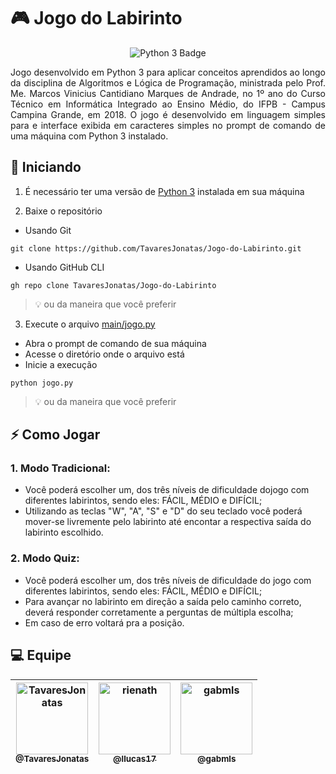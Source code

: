 # 🎮 Jogo do Labirinto
<p align="center">
  <img src="https://img.shields.io/badge/Python%203-3776AB?style=for-the-badge&logo=python&logoColor=white" title="Python 3" alt="Python 3 Badge")
</p>

<p align="justify">
  Jogo desenvolvido em Python 3 para aplicar conceitos aprendidos ao longo da disciplina de Algoritmos e Lógica de Programação, ministrada pelo Prof. Me. Marcos Vinicius Cantidiano Marques de Andrade, no 1º ano do Curso Técnico em Informática Integrado ao Ensino Médio, do IFPB - Campus Campina Grande, em 2018. O jogo é desenvolvido em linguagem simples para e interface exibida em caracteres simples no prompt de comando de uma máquina com Python 3 instalado.
</p>

## 🚀 Iniciando
1. É necessário ter uma versão de [Python 3](https://www.python.org/ "Página inicial de Python") instalada em sua máquina

2. Baixe o repositório
 - Usando Git
  ```
  git clone https://github.com/TavaresJonatas/Jogo-do-Labirinto.git
  ```
  - Usando GitHub CLI
  ```
  gh repo clone TavaresJonatas/Jogo-do-Labirinto
  ```
  > 💡 ou da maneira que você preferir

3. Execute o arquivo [main/jogo.py](https://github.com/TavaresJonatas/Jogo-do-Labirinto/blob/main/main/jogo.py "Arquivo main/jogo.py")
  - Abra o prompt de comando de sua máquina
  - Acesse o diretório onde o arquivo está
  - Inicie a execução
  ```
  python jogo.py
  ```
  > 💡 ou da maneira que você preferir

## ⚡ Como Jogar
### 1. Modo Tradicional:
- Você poderá escolher um, dos três níveis de dificuldade dojogo com diferentes labirintos, sendo eles: FÁCIL, MÉDIO e DIFÍCIL;
- Utilizando as teclas "W", "A", "S" e "D" do seu teclado você poderá mover-se livremente pelo labirinto até encontar a respectiva saída do labirinto escolhido.

### 2. Modo Quiz:
- Você poderá escolher um, dos três níveis de dificuldade do jogo com diferentes labirintos, sendo eles: FÁCIL, MÉDIO e DIFÍCIL;
- Para avançar no labirinto em direção a saída pelo caminho correto, deverá responder corretamente a perguntas de múltipla escolha;
- Em caso de erro voltará pra a posição.

## 💻 Equipe
| [<img alt="TavaresJonatas" src="https://github.com/TavaresJonatas.png?size=115" width="115" /><br /><sub>@TavaresJonatas</sub>](https://github.com/TavaresJonatas) | [<img alt="rienath" src="https://github.com/llucas17.png?size=115" width="115"><br><sub>@llucas17</sub>](https://github.com/llucas17) | [<img alt="gabmls" src="https://github.com/gabmls.png?size=115" width="115"><br><sub>@gabmls</sub>](https://github.com/gabmls) |
| :---: | :---: | :---: |
